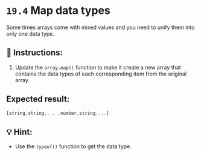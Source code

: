 # `19.4` Map data types

Some times arrays come with mixed values and you need to unify them into only one data type.

## 📝 Instructions:

1. Update the `array.map()` function to make it create a new array that contains the data types of each corresponding item from the original array.

## Expected result:

```js
[string,string,... ,number,string,...]
```

## 💡 Hint:

+ Use the `typeof()` function to get the data type.


